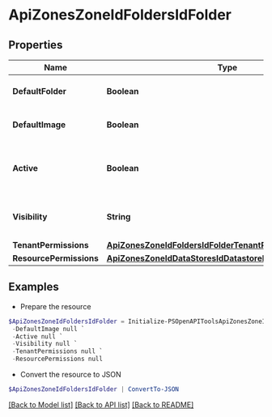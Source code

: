 # ApiZonesZoneIdFoldersIdFolder
## Properties

Name | Type | Description | Notes
------------ | ------------- | ------------- | -------------
**DefaultFolder** | **Boolean** |  | [optional] [default to $false]
**DefaultImage** | **Boolean** |  | [optional] [default to $false]
**Active** | **Boolean** | Activate &#x60;true&#x60; or disable &#x60;false&#x60; the folder | [optional] 
**Visibility** | **String** | Setting &#x60;private&#x60; or &#x60;public&#x60; | [optional] [default to "private"]
**TenantPermissions** | [**ApiZonesZoneIdFoldersIdFolderTenantPermissions[]**](ApiZonesZoneIdFoldersIdFolderTenantPermissions.md) |  | [optional] 
**ResourcePermissions** | [**ApiZonesZoneIdDataStoresIdDatastoreResourcePermissions**](ApiZonesZoneIdDataStoresIdDatastoreResourcePermissions.md) |  | [optional] 

## Examples

- Prepare the resource
```powershell
$ApiZonesZoneIdFoldersIdFolder = Initialize-PSOpenAPIToolsApiZonesZoneIdFoldersIdFolder  -DefaultFolder null `
 -DefaultImage null `
 -Active null `
 -Visibility null `
 -TenantPermissions null `
 -ResourcePermissions null
```

- Convert the resource to JSON
```powershell
$ApiZonesZoneIdFoldersIdFolder | ConvertTo-JSON
```

[[Back to Model list]](../README.md#documentation-for-models) [[Back to API list]](../README.md#documentation-for-api-endpoints) [[Back to README]](../README.md)

